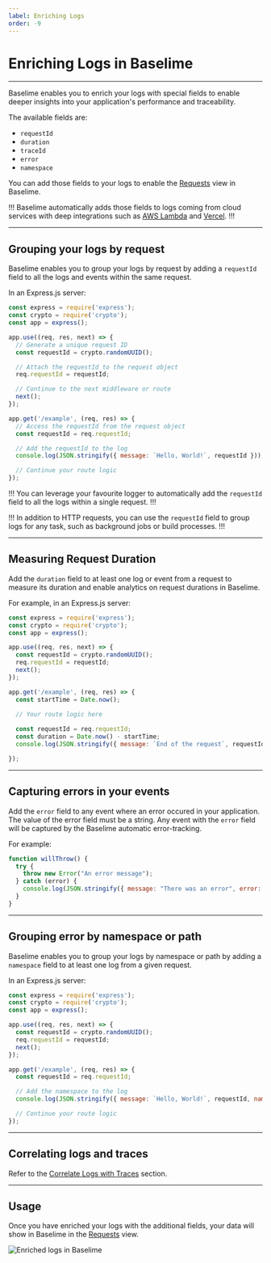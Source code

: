 ```yaml
---
label: Enriching Logs
order: -9
---
```


# Enriching Logs in Baselime

---

Baselime enables you to enrich your logs with special fields to enable deeper insights into your application's performance and traceability.

The available fields are:
- `requestId`
- `duration`
- `traceId`
- `error`
- `namespace`

You can add those fields to your logs to enable the [Requests](../analysing-data/overview.md) view in Baselime.

!!!
Baselime automatically adds those fields to logs coming from cloud services with deep integrations such as [AWS Lambda](./aws/lambda-logs.md) and [Vercel](./vercel.md).
!!!

---

## Grouping your logs by request

Baselime enables you to group your logs by request by adding a `requestId` field to all the logs and events within the same request.

In an Express.js server:

```javascript #
const express = require('express');
const crypto = require('crypto');
const app = express();

app.use((req, res, next) => {
  // Generate a unique request ID
  const requestId = crypto.randomUUID();

  // Attach the requestId to the request object
  req.requestId = requestId;

  // Continue to the next middleware or route
  next();
});

app.get('/example', (req, res) => {
  // Access the requestId from the request object
  const requestId = req.requestId;

  // Add the requestId to the log
  console.log(JSON.stringify({ message: `Hello, World!`, requestId }));

  // Continue your route logic
});
```

!!!
You can leverage your favourite logger to automatically add the `requestId` field to all the logs within a single request.
!!!

!!!
In addition to HTTP requests, you can use the `requestId` field to group logs for any task, such as background jobs or build processes.
!!!

---

## Measuring Request Duration

Add the `duration` field to at least one log or event from a request to measure its duration and enable analytics on request durations in Baselime.

For example, in an Express.js server:

```javascript #
const express = require('express');
const crypto = require('crypto');
const app = express();

app.use((req, res, next) => {
  const requestId = crypto.randomUUID();
  req.requestId = requestId;
  next();
});

app.get('/example', (req, res) => {
  const startTime = Date.now();

  // Your route logic here
  
  const requestId = req.requestId;
  const duration = Date.now() - startTime;
  console.log(JSON.stringify({ message: `End of the request`, requestId, duration }));

});
```

---

## Capturing errors in your events

Add the `error` field to any event where an error occured in your application. The value of the error field must be a string. Any event with the `error` field will be captured by the Baselime automatic error-tracking.

For example:

```javascript #
function willThrow() {
  try {
    throw new Error("An error message");
  } catch (error) {
    console.log(JSON.stringify({ message: "There was an error", error: error.message }));
  }
}
```

---

## Grouping error by namespace or path

Baselime enables you to group your logs by namespace or path by adding a `namespace` field to at least one log from a given request.

In an Express.js server:

```javascript #
const express = require('express');
const crypto = require('crypto');
const app = express();

app.use((req, res, next) => {
  const requestId = crypto.randomUUID();
  req.requestId = requestId;
  next();
});

app.get('/example', (req, res) => {
  const requestId = req.requestId;

  // Add the namespace to the log
  console.log(JSON.stringify({ message: `Hello, World!`, requestId, namespace: "/example" }));

  // Continue your route logic
});
```

---

## Correlating logs and traces

Refer to the [Correlate Logs with Traces](./opentelemetry/logs-correlation.md) section.

---

## Usage

Once you have enriched your logs with the additional fields, your data will show in Baselime in the [Requests](../analysing-data/overview.md) view.

![Enriched logs in Baselime](../../assets/images/illustrations/sending-data/enriching-logs.png)
